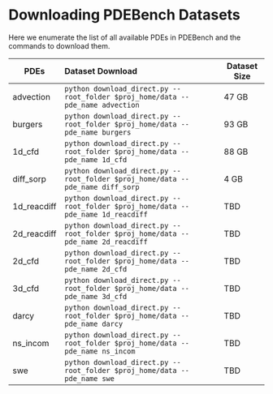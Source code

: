 
# Downloading PDEBench Datasets

Here we enumerate the list of all available PDEs in PDEBench and the commands to download them.



| PDEs        | Dataset Download                                             | Dataset Size |
| ----------- | :----------------------------------------------------------- | ------------ |
| advection   | ```python download_direct.py --root_folder $proj_home/data --pde_name advection``` | 47 GB        |
| burgers     | ```python download_direct.py --root_folder $proj_home/data --pde_name burgers``` | 93 GB        |
| 1d_cfd      | ```python download_direct.py --root_folder $proj_home/data --pde_name 1d_cfd``` | 88 GB        |
| diff_sorp   | ```python download_direct.py --root_folder $proj_home/data --pde_name diff_sorp``` | 4 GB         |
| 1d_reacdiff | ```python download_direct.py --root_folder $proj_home/data --pde_name 1d_reacdiff``` | TBD          |
| 2d_reacdiff | ```python download_direct.py --root_folder $proj_home/data --pde_name 2d_reacdiff``` | TBD          |
| 2d_cfd      | ```python download_direct.py --root_folder $proj_home/data --pde_name 2d_cfd``` | TBD          |
| 3d_cfd      | ```python download_direct.py --root_folder $proj_home/data --pde_name 3d_cfd``` | TBD          |
| darcy       | ```python download_direct.py --root_folder $proj_home/data --pde_name darcy``` | TBD          |
| ns_incom    | ```python download_direct.py --root_folder $proj_home/data --pde_name ns_incom``` | TBD          |
| swe         | ```python download_direct.py --root_folder $proj_home/data --pde_name swe``` | TBD          |

